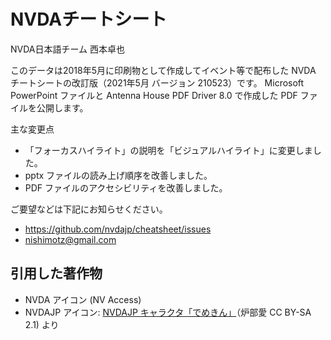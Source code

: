 # NVDAチートシート

NVDA日本語チーム 西本卓也

このデータは2018年5月に印刷物として作成してイベント等で配布した
NVDA チートシートの改訂版（2021年5月 バージョン 210523）です。
Microsoft PowerPoint ファイルと Antenna House PDF Driver 8.0 で作成した PDF ファイルを公開します。

主な変更点

* 「フォーカスハイライト」の説明を「ビジュアルハイライト」に変更しました。
* pptx ファイルの読み上げ順序を改善しました。
* PDF ファイルのアクセシビリティを改善しました。

ご要望などは下記にお知らせください。

* https://github.com/nvdajp/cheatsheet/issues
* nishimotz@gmail.com

## 引用した著作物

* NVDA アイコン (NV Access)
* NVDAJP アイコン: [NVDAJP キャラクタ「でめきん」](https://ja.osdn.net/projects/nvdajp/images/#id3176)（炉部愛 CC BY-SA 2.1) より
